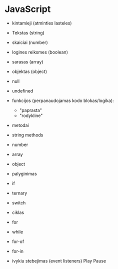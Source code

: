 # JavaScript

- kintamieji (atminties lasteles)
- Tekstas (string) 
-    skaiciai (number) 
- logines reiksmes (boolean) 
- sarasas (array)
- objektas  (object) 
- null
- undefined 


- funkcijos (perpanaudojamas kodo blokas/logika):
    -   "paprasta"
  - "rodykline" 

 - metodai
- string methods
- number 
- array
- object

- palyginimas
- if
- ternary
- switch



-    ciklas
- for
- while
- for-of
- for-in


- ivykiu stebejimas (event listeners) Play Pause 

